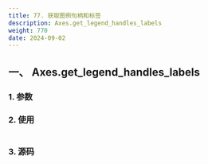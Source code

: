 ```yaml
---
title: 77. 获取图例句柄和标签
description: Axes.get_legend_handles_labels
weight: 770
date: 2024-09-02
---
```

<style>
th, td {
  border: 1px solid rgb(190, 190, 190);
}
</style>


## 一、 Axes.get_legend_handles_labels


### 1. 参数




### 2. 使用



```python


```


### 3. 源码
```python

```




